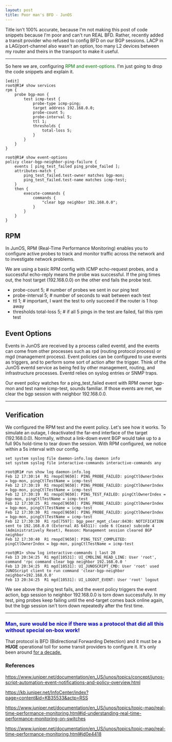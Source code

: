 ```yaml
---
layout: post
title: Poor man's BFD - JunOS
--- 
```


Title isn't 100% accurate, because I'm not making this post of code snippets because I'm poor and can't run REAL BFD. Rather, recently added a transit provider who refused to config BFD on our BGP sessions. LACP in a LAG/port-channel also wasn't an option, too many L2 devices between my router and theirs in the transport to make it useful. 

---

So here we are, configuring <span style="color:green">RPM and event-options.</span> I'm just going to drop the code snippets and explain it. 

```
[edit]
root@R1# show services 
rpm {
    probe bgp-mon {
        test icmp-test {
            probe-type icmp-ping;
            target address 192.168.0.0;
            probe-count 5;
            probe-interval 5;
            ttl 1;
            thresholds {
                total-loss 5;
            }
        }
    }
}

root@R1# show event-options 
policy clear-bgp-neighbor-ping-failure {
    events [ ping_test_failed ping_probe_failed ];
    attributes-match {
        ping_test_failed.test-owner matches bgp-mon;
        ping_test_failed.test-name matches icmp-test;
    }
    then {
        execute-commands {
            commands {
                "clear bgp neighbor 192.168.0.0";
            }
        }
    }
}
```

## RPM 
In JunOS, RPM (Real-Time Performance Monitoring) enables you to configure active probes to track and monitor traffic across the network and to investigate network problems.

We are using a basic RPM config with ICMP echo-request probes, and a successful echo-reply means the probe was successful. If the ping times out, the host target (192.168.0.0) on the other end fails the probe test. 

* probe-count 5;           # number of probes we sent in our ping test 
* probe-interval 5;        # number of seconds to wait between each test 
* ttl 1;                   # important, I want the test to only succeed if the router is 1 hop away
* thresholds total-loss 5; # if all 5 pings in the test are failed, fail this rpm test

## Event Options 
Events in JunOS are received by a process called eventd, and the events can come from other processes such as rpd (routing protocol process) or mgd (management process). Event policies can be configured to use events as triggers, and to perform some sort of action after the trigger. Think of the JunOS eventd service as being fed by other management, routing, and infrastructure processes. Eventd relies on syslog entries or SNMP traps. 

Our event policy watches for a ping_test_failed event with RPM owner bgp-mon and test name icmp-test, sounds familiar. If those events are met, we clear the bgp session with neighbor 192.168.0.0. 

---

## Verification 
We configured the RPM test and the event policy. Let's see how it works. To simulate an outage, I deactivated the far-end interface of the target (192.168.0.0). Normally, without a link-down event BGP would take up to a full 90s hold-time to tear down the session. With RPM configured, we notice within a 5s interval with our config. 

```
set system syslog file daemon-info.log daemon info
set system syslog file interactive-commands interactive-commands any
```

```
root@R1# run show log daemon-info.log 
Feb 12 17:30:14  R1 rmopd[9650]: PING_PROBE_FAILED: pingCtlOwnerIndex = bgp-mon, pingCtlTestName = icmp-test
Feb 12 17:30:19  R1 rmopd[9650]: PING_PROBE_FAILED: pingCtlOwnerIndex = bgp-mon, pingCtlTestName = icmp-test
Feb 12 17:30:19  R1 rmopd[9650]: PING_TEST_FAILED: pingCtlOwnerIndex = bgp-mon, pingCtlTestName = icmp-test
Feb 12 17:30:25  R1 rmopd[9650]: PING_PROBE_FAILED: pingCtlOwnerIndex = bgp-mon, pingCtlTestName = icmp-test
Feb 12 17:30:30  R1 rmopd[9650]: PING_PROBE_FAILED: pingCtlOwnerIndex = bgp-mon, pingCtlTestName = icmp-test
Feb 12 17:30:30  R1 rpd[7597]: bgp_peer_mgmt_clear:8430: NOTIFICATION sent to 192.168.0.0 (External AS 64511): code 6 (Cease) subcode 4 (Administratively Reset), Reason: Management session cleared BGP neighbor
Feb 12 17:30:40  R1 rmopd[9650]: PING_TEST_COMPLETED: pingCtlOwnerIndex = bgp-mon, pingCtlTestName = icmp-test
```

```
root@R1> show log interactive-commands | last 20
Feb 13 20:34:25  R1 mgd[10531]: UI_CMDLINE_READ_LINE: User 'root', command 'rpc command clear bgp neighbor 192.168.0.0 '
Feb 13 20:34:25  R1 mgd[10531]: UI_JUNOSCRIPT_CMD: User 'root' used JUNOScript client to run command 'clear-bgp-neighbor neighbor=192.168.0.0'
Feb 13 20:34:25  R1 mgd[10531]: UI_LOGOUT_EVENT: User 'root' logout
```

We see above the ping test fails, and the event policy triggers the event action, bgp session to neighbor 192.168.0.0 is torn down successfully. In my test, ping probes keep failing until the end-target comes back online again, but the bgp session isn't torn down repeatedly after the first time. 

---

### <span style="color:blue">Man, sure would be nice if there was a protocol that did all this without special on-box work! </span>
That protocol is BFD (Bidirectional Forwarding Detection) and it must be a <strong>HUGE</strong> operational toll for some transit providers to configure it. It's only been around <a href="https://tools.ietf.org/html/rfc5880" target="_blank">for a decade.</a>

### References
<a href="https://www.juniper.net/documentation/en_US/junos/topics/concept/junos-script-automation-event-notifications-and-policy-overview.html
" target="_blank">https://www.juniper.net/documentation/en_US/junos/topics/concept/junos-script-automation-event-notifications-and-policy-overview.html</a>

<a href="https://kb.juniper.net/InfoCenter/index?page=content&id=KB35533&actp=RSS" target="_blank">https://kb.juniper.net/InfoCenter/index?page=content&id=KB35533&actp=RSS</a>

<a href="https://www.juniper.net/documentation/en_US/junos/topics/topic-map/real-time-performance-monitoring.html#id-understanding-real-time-performance-monitoring-on-switches
" target="_blank">https://www.juniper.net/documentation/en_US/junos/topics/topic-map/real-time-performance-monitoring.html#id-understanding-real-time-performance-monitoring-on-switches</a>

<a href="https://www.juniper.net/documentation/en_US/junos/topics/topic-map/real-time-performance-monitoring.html#jd0e4418" target="_blank">https://www.juniper.net/documentation/en_US/junos/topics/topic-map/real-time-performance-monitoring.html#jd0e4418</a>